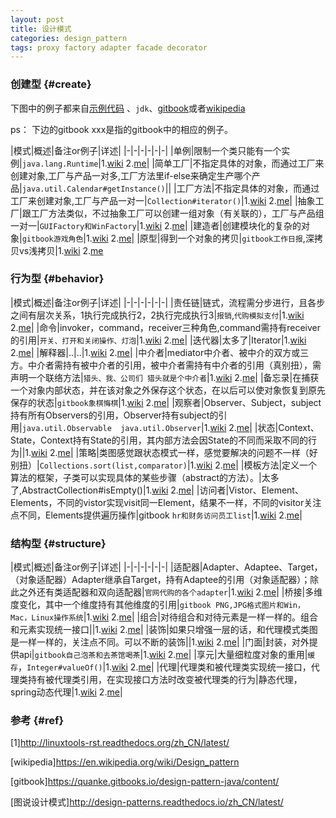 ```yaml
---
layout: post
title: 设计模式
categories: design_pattern
tags: proxy factory adapter facade decorator
---
```


### 创建型 {#create}

 下图中的例子都来自[示例代码](https://github.com/lcj1992/learn/tree/master/java/designPattern)
、`jdk`、[gitbook](https://quanke.gitbooks.io/design-pattern-java/content/)或者[wikipedia](https://en.wikipedia.org/wiki/Design_pattern)

ps： 下边的gitbook xxx是指的gitbook中的相应的例子。

|模式|概述|备注or例子|详述|
|-|-|-|-|-|-|
|单例|限制一个类只能有一个实例|`java.lang.Runtime`|1.[wiki](https://en.wikipedia.org/wiki/Singleton_pattern)   2.[me](/2016/07/26/singleton)|
|简单工厂|不指定具体的对象，而通过工厂来创建对象,工厂与产品一对多,工厂方法里if-else来确定生产哪个产品|`java.util.Calendar#getInstance()`||
|工厂方法|不指定具体的对象，而通过工厂来创建对象,工厂与产品一对一|`Collection#iterator()`|1.[wiki](https://en.wikipedia.org/wiki/Factory_method_pattern)   2.[me](/2016/07/26/factory)|
|抽象工厂|跟工厂方法类似，不过抽象工厂可以创建一组对象（有关联的），工厂与产品组一对一|`GUIFactory和WinFactory`|1.[wiki](https://en.wikipedia.org/wiki/Abstract_factory_pattern)   2.[me](/2016/07/26/abstract_factory)|
|建造者|创建模块化的复杂的对象|`gitbook游戏角色`|1.[wiki](https://en.wikipedia.org/wiki/Builder_pattern)     2.[me](/2016/07/26/builder)|
|原型|得到一个对象的拷贝|`gitbook工作日报`,深拷贝vs浅拷贝|1.[wiki](https://en.wikipedia.org/wiki/Prototype_pattern)   2.[me](/2016/07/26/prototype)

### 行为型 {#behavior}

|模式|概述|备注or例子|详述|
|-|-|-|-|-|-|
|责任链|链式，流程需分步进行，且各步之间有层次关系，1执行完成执行2，2执行完成执行3|`报销`,`代购模拟支付`|1.[wiki](https://en.wikipedia.org/wiki/Chain-of-responsibility_pattern) 2.[me](/2016/07/26/chain_of_responsibility)|
|命令|invoker，command，receiver三种角色,command需持有receiver的引用|`开关、打开和关闭操作、灯泡`|1.[wiki](https://en.wikipedia.org/wiki/Command_pattern) 2.[me](/2016/07/26/command)|
|迭代器|太多了|Iterator|1.[wiki](https://en.wikipedia.org/wiki/Iterator_pattern) 2.[me](/2016/07/26/iterator)|
|解释器|..|..|1.[wiki](https://en.wikipedia.org/wiki/Interpreter_pattern) 2.[me](/2016/07/26/interpreter)|
|中介者|mediator中介者、被中介的双方或三方。中介者需持有被中介者的引用，被中介者需持有中介者的引用（真别扭），需声明一个联络方法|`猎头、我、公司们 猎头就是个中介者`|1.[wiki](https://en.wikipedia.org/wiki/Mediator_pattern) 2.[me](/2016/07/26/mediator)|
|备忘录|在捕获一个对象内部状态，并在该对象之外保存这个状态，在以后可以使对象恢复到原先保存的状态|`gitbook象棋悔棋`|1.[wiki](https://en.wikipedia.org/wiki/Memento_pattern) 2.[me](/2016/07/26/memento)|
|观察者|Observer、Subject，subject持有所有Observers的引用，Observer持有subject的引用|`java.util.Observable  java.util.Observer`|1.[wiki](https://en.wikipedia.org/wiki/Observer_pattern) 2.[me](/2016/07/26/observer)|
|状态|Context、State，Context持有State的引用，其内部方法会因State的不同而采取不同的行为||1.[wiki](https://en.wikipedia.org/wiki/State_pattern) 2.[me](/2016/07/26/state)|
|策略|类图感觉跟状态模式一样，感觉要解决的问题不一样（好别扭）|`Collections.sort(list,comparator)`|1.[wiki](https://en.wikipedia.org/wiki/Strategy_pattern) 2.[me](/2016/07/26/strategy)|
|模板方法|定义一个算法的框架，子类可以实现具体的某些步骤（abstract的方法）。|太多了,AbstractCollection#isEmpty()|1.[wiki](https://en.wikipedia.org/wiki/Template_method_pattern) 2.[me](/2016/07/26/template)|
|访问者|Vistor、Element、Elements，不同的vistor实现visit同一Element，结果不一样，不同的visitor关注点不同，Elements提供遍历操作|gitbook `hr和财务访问员工list`|1.[wiki](https://en.wikipedia.org/wiki/Visitor_pattern) 2.[me](/2016/07/26/visitor)|

### 结构型 {#structure}

|模式|概述|备注or例子|详述|
|-|-|-|-|-|-|
|适配器|Adapter、Adaptee、Target，（对象适配器）Adapter继承自Target，持有Adaptee的引用（对象适配器）；除此之外还有类适配器和双向适配器|`官网代购的各个adapter`|1.[wiki](https://en.wikipedia.org/wiki/Adapter_pattern) 2.[me](/2016/07/26/adapter)|
|桥接|多维度变化，其中一个维度持有其他维度的引用|`gitbook PNG,JPG格式图片和Win，Mac，Linux操作系统`|1.[wiki](https://en.wikipedia.org/wiki/Bridge_pattern) 2.[me](/2016/07/26/bridge)|
|组合|对待组合和对待元素是一样一样的。组合和元素实现统一接口||1.[wiki](https://en.wikipedia.org/wiki/Composite_pattern) 2.[me](/2016/07/26/composite)|
|装饰|如果只增强一层的话，和代理模式类图是一样一样的，关注点不同。可以不断的装饰||1.[wiki](https://en.wikipedia.org/wiki/Decorator_pattern) 2.[me](/2016/07/26/decorator)|
|门面|封装，对外提供api|`gitbook自己泡茶和去茶馆喝茶`|1.[wiki](https://en.wikipedia.org/wiki/Facade_pattern) 2.[me](/2016/07/26/facade)|
|享元|大量细粒度对象的重用|`缓存`，`Integer#valueOf()`|1.[wiki](https://en.wikipedia.org/wiki/Flyweight_pattern) 2.[me](/2016/07/26/flyweight)|
|代理|代理类和被代理类实现统一接口，代理类持有被代理类引用，在实现接口方法时改变被代理类的行为|静态代理，spring动态代理|1.[wiki](https://en.wikipedia.org/wiki/Proxy_pattern) 2.[me](/2016/07/26/proxy)|

### 参考 {#ref}

[1]<http://linuxtools-rst.readthedocs.org/zh_CN/latest/>

[wikipedia]<https://en.wikipedia.org/wiki/Design_pattern>

[gitbook]<https://quanke.gitbooks.io/design-pattern-java/content/>

[图说设计模式]<http://design-patterns.readthedocs.io/zh_CN/latest/>
